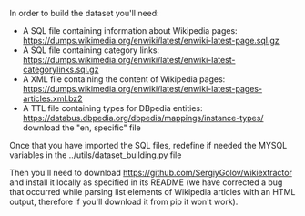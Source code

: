 In order to build the dataset you'll need:
- A SQL file containing information about Wikipedia pages: https://dumps.wikimedia.org/enwiki/latest/enwiki-latest-page.sql.gz
- A SQL file containing category links: https://dumps.wikimedia.org/enwiki/latest/enwiki-latest-categorylinks.sql.gz
- A XML file containing the content of Wikipedia pages: https://dumps.wikimedia.org/enwiki/latest/enwiki-latest-pages-articles.xml.bz2
- A TTL file containing types for DBpedia entities: https://databus.dbpedia.org/dbpedia/mappings/instance-types/ download the "en, specific" file

Once that you have imported the SQL files, redefine if needed the MYSQL variables in the ../utils/dataset_building.py file

Then you'll need to download https://github.com/SergiyGolov/wikiextractor and install it locally as specified in its README (we have corrected a bug that occurred while parsing list elements of Wikipedia articles with an HTML output, therefore if you'll download it from pip it won't work).